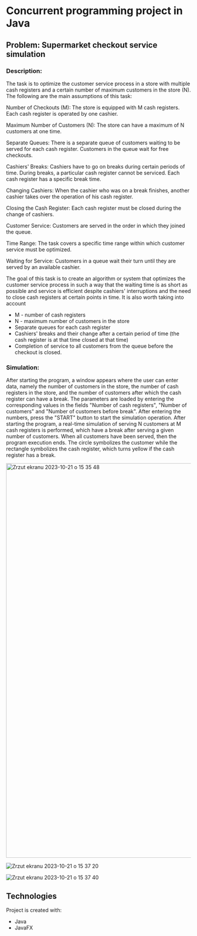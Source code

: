 # Concurrent programming project in Java


## Problem: Supermarket checkout service simulation
### Description:
The task is to optimize the customer service process in a store with multiple cash registers and a certain number of maximum customers in the store (N). The following are the main assumptions of this task:

Number of Checkouts (M): The store is equipped with M cash registers. Each cash register is operated by one cashier.

Maximum Number of Customers (N): The store can have a maximum of N customers at one time.

Separate Queues: There is a separate queue of customers waiting to be served for each cash register. Customers in the queue wait for free checkouts.

Cashiers' Breaks: Cashiers have to go on breaks during certain periods of time. During breaks, a particular cash register cannot be serviced. Each cash register has a specific break time.

Changing Cashiers: When the cashier who was on a break finishes, another cashier takes over the operation of his cash register.

Closing the Cash Register: Each cash register must be closed during the change of cashiers.

Customer Service: Customers are served in the order in which they joined the queue. 

Time Range: The task covers a specific time range within which customer service must be optimized.

Waiting for Service: Customers in a queue wait their turn until they are served by an available cashier. 

The goal of this task is to create an algorithm or system that optimizes the customer service process in such a way that the waiting time is as short as possible and service is efficient despite cashiers' interruptions and the need to close cash registers at certain points in time. It is also worth taking into account

* M - number of cash registers
* N - maximum number of customers in the store
* Separate queues for each cash register
* Cashiers' breaks and their change after a certain period of time (the cash register is at that 
 time closed at that time)
* Completion of service to all customers from the queue before the checkout is closed.


### Simulation:
After starting the program, a window appears where the user can enter data, namely the number of customers in the store, the number of cash registers in the store, and the number of customers after which the cash register can have a break. The parameters are loaded by entering the corresponding values in the fields "Number of cash registers", "Number of customers" and "Number of customers before break". After entering the numbers, press the "START" button to start the simulation operation. After starting the program, a real-time simulation of serving N customers at M cash registers is performed, which have a break after serving a given number of customers. When all customers have been served, then the program execution ends. The circle symbolizes the customer while the rectangle symbolizes the cash register, which turns yellow if the cash register has a break.

<img width="1075" alt="Zrzut ekranu 2023-10-21 o 15 35 48" src="https://github.com/daniel111s/Concurrent-programming-Java/assets/126720512/4124f50f-bb34-4008-be89-acc2f8fcbf61">

![Zrzut ekranu 2023-10-21 o 15 37 20](https://github.com/daniel111s/Concurrent-programming-Java/assets/126720512/8fee4a0d-6d43-4da4-8897-573d4c518798)

![Zrzut ekranu 2023-10-21 o 15 37 40](https://github.com/daniel111s/Concurrent-programming-Java/assets/126720512/ebce379d-5cc8-4638-b36f-53041faf53d1)




## Technologies
Project is created with:
* Java
* JavaFX
	
